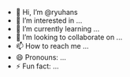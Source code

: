 - 👋 Hi, I’m @ryuhans
- 👀 I’m interested in ...
- 🌱 I’m currently learning ...
- 💞️ I’m looking to collaborate on ...
- 📫 How to reach me ...
- 😄 Pronouns: ...
- ⚡ Fun fact: ...

<!---
ryuhans/ryuhans is a ✨ special ✨ repository because its `README.md` (this file) appears on your GitHub profile.
You can click the Preview link to take a look at your changes.
--->
